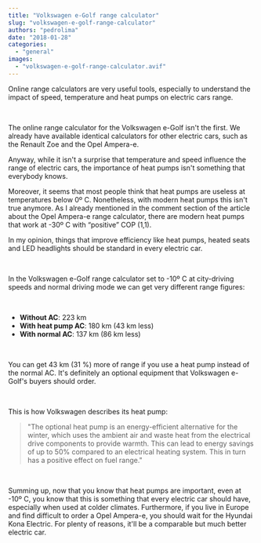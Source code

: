 ```yaml
---
title: "Volkswagen e-Golf range calculator"
slug: "volkswagen-e-golf-range-calculator"
authors: "pedrolima"
date: "2018-01-28"
categories: 
  - "general"
images: 
  - "volkswagen-e-golf-range-calculator.avif"
---
```


Online range calculators are very useful tools, especially to understand the impact of speed, temperature and heat pumps on electric cars range.

 

The online range calculator for the Volkswagen e-Golf isn't the first. We already have available identical calculators for other electric cars, such as the Renault Zoe and the Opel Ampera-e.

Anyway, while it isn't a surprise that temperature and speed influence the range of electric cars, the importance of heat pumps isn't something that everybody knows.

Moreover, it seems that most people think that heat pumps are useless at temperatures below 0º C. Nonetheless, with modern heat pumps this isn't true anymore. As I already mentioned in the comment section of the article about the Opel Ampera-e range calculator, there are modern heat pumps that work at -30º C with “positive” COP (1,1).

In my opinion, things that improve efficiency like heat pumps, heated seats and LED headlights should be standard in every electric car.

 

In the Volkswagen e-Golf range calculator set to -10º C at city-driving speeds and normal driving mode we can get very different range figures:

 

- **Without AC**: 223 km
- **With heat pump AC**: 180 km (43 km less)
- **With normal AC**: 137 km (86 km less)

 

You can get 43 km (31 %) more of range if you use a heat pump instead of the normal AC. It's definitely an optional equipment that Volkswagen e-Golf's buyers should order.

 

This is how Volkswagen describes its heat pump:

> "The optional heat pump is an energy-efficient alternative for the winter, which uses the ambient air and waste heat from the electrical drive components to provide warmth. This can lead to energy savings of up to 50% compared to an electrical heating system. This in turn has a positive effect on fuel range."

 

Summing up, now that you know that heat pumps are important, even at -10º C, you know that this is something that every electric car should have, especially when used at colder climates. Furthermore, if you live in Europe and find difficult to order a Opel Ampera-e, you should wait for the Hyundai Kona Electric. For plenty of reasons, it'll be a comparable but much better electric car.

